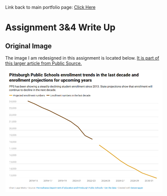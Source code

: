 Link back to main portfolio page: [Click Here](/README.md)

# Assignment 3&4 Write Up

## Original Image

The image I am redesigned in this assignment is located below. [It is part of this larger article from Public Source.](https://www.publicsource.org/pps-enrollment-decline-pittsburgh-public-school-building-closures/)

![The original image is here.](imageOG.png)

